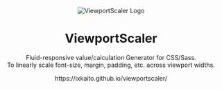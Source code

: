 <p align="center"><img src="https://ixkaito.github.io/viewportscaler/img/logo.b5863405.svg" alt="ViewportScaler Logo"></p>

<h1 align="center">ViewportScaler</h1>

<p align="center">Fluid-responsive value/calculation Generator for CSS/Sass.<br>
To linearly scale font-size, margin, padding, etc. across viewport widths.</p>

<p align="center">https://ixkaito.github.io/viewportscaler/</p>

